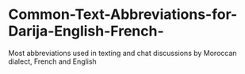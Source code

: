 # Common-Text-Abbreviations-for-Darija-English-French-
Most abbreviations used in texting and chat discussions by Moroccan dialect, French and English  

